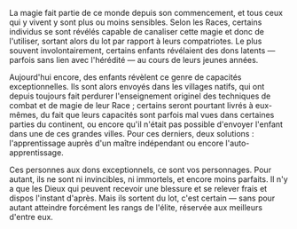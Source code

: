 La magie fait partie de ce monde depuis son commencement, et tous ceux qui y vivent y sont plus ou moins sensibles. Selon les Races, certains individus se sont révélés capable de canaliser cette magie et donc de l'utiliser, sortant alors du lot par rapport à leurs compatriotes. Le plus souvent involontairement, certains enfants révélaient des dons latents — parfois sans lien avec l'hérédité — au cours de leurs jeunes années.

Aujourd'hui encore, des enfants révèlent ce genre de capacités exceptionnelles. Ils sont alors envoyés dans les villages natifs, qui ont depuis toujours fait perdurer l'enseignement originel des techniques de combat et de magie de leur Race ; certains seront pourtant livrés à eux-mêmes, du fait que leurs capacités sont parfois mal vues dans certaines parties du continent, ou encore qu'il n'était pas possible d'envoyer l'enfant dans une de ces grandes villes. Pour ces derniers, deux solutions : l'apprentissage auprès d'un maître indépendant ou encore l'auto-apprentissage.

Ces personnes aux dons exceptionnels, ce sont vos personnages. Pour autant, ils ne sont ni invincibles, ni immortels, et encore moins parfaits. Il n'y a que les Dieux qui peuvent recevoir une blessure et se relever frais et dispos l'instant d'après. Mais ils sortent du lot, c'est certain — sans pour autant atteindre forcément les rangs de l'élite, réservée aux meilleurs d'entre eux.
